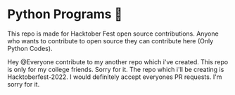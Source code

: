 # Python Programs 🐍
This repo is made for Hacktober Fest open source contributions. Anyone who wants to contribute to open source they can contribute here (Only Python Codes).

Hey @Everyone contribute to my another repo which i've created. This repo is only for my college friends. Sorry for it. The repo which i'll be creating is Hacktoberfest-2022. I would definitely accept everyones PR requests. I'm sorry for it.
